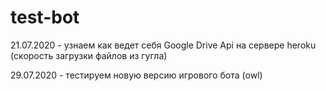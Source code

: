 # test-bot
21.07.2020 - узнаем как ведет себя Google Drive Api на сервере heroku (скорость загрузки файлов из гугла)

29.07.2020 - тестируем новую версию игрового бота (owl)
